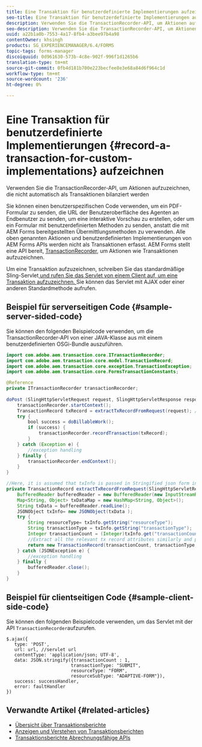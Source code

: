 ```yaml
---
title: Eine Transaktion für benutzerdefinierte Implementierungen aufzeichnen
seo-title: Eine Transaktion für benutzerdefinierte Implementierungen aufzeichnen
description: Verwenden Sie die TransactionRecorder-API, um Aktionen aufzuzeichnen, die nicht automatisch als Transaktionen bilanziert werden
seo-description: Verwenden Sie die TransactionRecorder-API, um Aktionen aufzuzeichnen, die nicht automatisch als Transaktionen bilanziert werden
uuid: a22b1a0b-7553-4a17-8fb4-a3bee97b4a98
contentOwner: khsingh
products: SG_EXPERIENCEMANAGER/6.4/FORMS
topic-tags: forms-manager
discoiquuid: 0d961630-573b-4c8e-902f-996f1d1265b6
translation-type: tm+mt
source-git-commit: 0fb4d181b700e223becfee8e3e68a84d6f964c1d
workflow-type: tm+mt
source-wordcount: '236'
ht-degree: 0%

---
```



# Eine Transaktion für benutzerdefinierte Implementierungen {#record-a-transaction-for-custom-implementations} aufzeichnen

Verwenden Sie die TransactionRecorder-API, um Aktionen aufzuzeichnen, die nicht automatisch als Transaktionen bilanziert werden

Sie können einen benutzerspezifischen Code verwenden, um ein PDF-Formular zu senden, die URL der Benutzeroberfläche des Agenten an Endbenutzer zu senden, um eine interaktive Vorschau zu erstellen, oder um ein Formular mit benutzerdefinierten Methoden zu senden, anstatt die mit AEM Forms bereitgestellten Übermittlungsmethoden zu verwenden. Alle oben genannten Aktionen und benutzerdefinierten Implementierungen von AEM Forms APIs werden nicht als Transaktionen erfasst. AEM Forms stellt eine API bereit, [TransactionRecorder](https://helpx.adobe.com/experience-manager/6-4/forms/javadocs/com/adobe/aem/transaction/core/ITransactionRecorder.html), um Aktionen wie Transaktionen aufzuzeichnen.

Um eine Transaktion aufzuzeichnen, schreiben Sie das standardmäßige Sling-Servlet[ und rufen Sie das Servlet von einem Client auf, um eine Transaktion aufzuzeichnen. ](https://helpx.adobe.com/experience-manager/using/custom-sling-servlets.html) Sie können das Servlet mit AJAX oder einer anderen Standardmethode aufrufen.

## Beispiel für serverseitigen Code {#sample-server-sided-code}

Sie können den folgenden Beispielcode verwenden, um die TransactionRecorder-API von einer JAVA-Klasse aus mit einem benutzerdefinierten OSGi-Bundle auszuführen.

```java
import com.adobe.aem.transaction.core.ITransactionRecorder;
import com.adobe.aem.transaction.core.model.TransactionRecord;
import com.adobe.aem.transaction.core.exception.TransactionException;
import com.adobe.aem.transaction.core.FormsTransactionConstants;

@Reference
private ITransactionRecorder transactionRecorder;
 
doPost (SlingHttpServletRequest request, SlingHttpServletResponse response) {
    transactionRecorder.startContext();
    TransactionRecord txRecord = extractTxRecordFromRequest(request); //extract transaction relevant data from request
    try {
        bool success = doBillableWork();
        if (success) {
            transactionRecorder.recordTransaction(txRecord);
        }
    } catch (Exception e) {
        //exception handling
    } finally {
        transactionRecorder.endContext();
    }
}

//Here, it is assumed that txInfo is passed in Stringified json form in the ajax call (in data parameter). You can pass txInfo from client in any way that you find suitable.
private TransactionRecord extractTxRecordFromRequest(SlingHttpServletRequest request) {
    BufferedReader bufferedReader = new BufferedReader(new InputStreamReader(request.getInputStream()));
    Map<String, Object> txDataMap = new HashMap<String, Object>();
    String txData = bufferedReader.readLine();
    JSONObject txInfo= new JSONObject(txData );
    try {
        String resourceType= txInfo.getString("resourceType");
        String transactionType = txInfo.getString("transactionType");
        Integer transactionCount = (Integer)txInfo.get("transactionCount");
        //Extract all the relevant tx record attributes similarly and pass them in Transaction Record constructor as per the java doc}
        return new TransactionRecord(transactionCount, transactionType, resourceType, ..);
    } catch (JSONException e) {
        //exception handling
    } finally {
        bufferedReader.close();
    }
}
```

## Beispiel für clientseitigen Code {#sample-client-side-code}

Sie können den folgenden Beispielcode verwenden, um das Servlet mit der API `TransactionRecorder`aufzurufen.

```
$.ajax({
   type: 'POST',
   url: url, //servlet url
   contentType: 'application/json; UTF-8',
   data: JSON.stringify({transactionCount : 1, 
                        transactionType: "SUBMIT",
                        resourceType: "FORM",
                        resourceSubType: "ADAPTIVE-FORM"}),
   success: successHandler,
   error: faultHandler
})
```

## Verwandte Artikel {#related-articles}

* [Übersicht über Transaktionsberichte](/help/forms/using/transaction-reports-overview.md)
* [Anzeigen und Verstehen von Transaktionsberichten](/help/forms/using/viewing-and-understanding-transaction-reports.md)
* [Transaktionsberichte Abrechnungsfähige APIs](/help/forms/using/transaction-reports-billable-apis.md)

